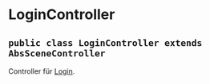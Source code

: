 # LoginController


## `public class LoginController extends AbsSceneController`

Controller für [Login](Login.md).
